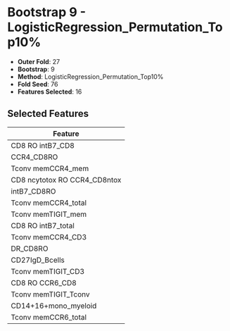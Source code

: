# Bootstrap 9 - LogisticRegression_Permutation_Top10%

- **Outer Fold**: 27
- **Bootstrap**: 9
- **Method**: LogisticRegression_Permutation_Top10%
- **Fold Seed**: 76
- **Features Selected**: 16

## Selected Features

| Feature |
|---------|
| CD8 RO intB7_CD8 |
| CCR4_CD8RO |
| Tconv memCCR4_mem |
| CD8 ncytotox RO CCR4_CD8ntox |
| intB7_CD8RO |
| Tconv memCCR4_total |
| Tconv memTIGIT_mem |
| CD8 RO intB7_total |
| Tconv memCCR4_CD3 |
| DR_CD8RO |
| CD27IgD_Bcells |
| Tconv memTIGIT_CD3 |
| CD8 RO CCR6_CD8 |
| Tconv memTIGIT_Tconv |
| CD14+16+mono_myeloid |
| Tconv memCCR6_total |
